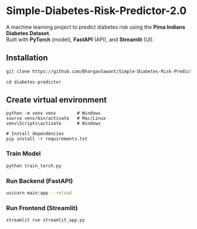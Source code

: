 # Simple-Diabetes-Risk-Predictor-2.0


A machine learning project to predict diabetes risk using the **Pima Indians Diabetes Dataset**.  
Built with **PyTorch** (model), **FastAPI** (API), and **Streamlit** (UI).

## Installation

```bash
git clone https://github.com/BhargavSawant/Simple-Diabetes-Risk-Predictor-2.0.git
```
```
cd diabetes-predictor
```
## Create virtual environment
```
python -m venv venv        # Windows
source venv/bin/activate   # Mac/Linux
venv\Scripts\activate      # Windows
```
```
# Install dependencies
pip install -r requirements.txt
```

### Train Model

```bash
python train_torch.py
```

### Run Backend (FastAPI)

```bash
uvicorn main:app --reload
```

### Run Frontend (Streamlit)

```bash
streamlit run streamlit_app.py
```
